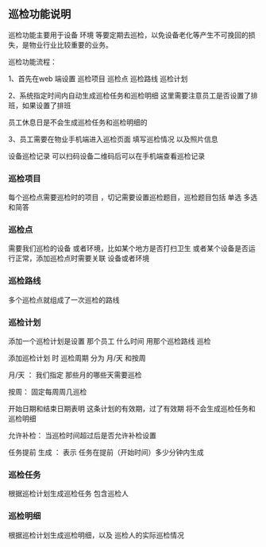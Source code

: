 ## 巡检功能说明

巡检功能主要用于设备 环境 等要定期去巡检，以免设备老化等产生不可挽回的损失，是物业行业比较重要的业务。

巡检功能流程：

1、首先在web 端设置 巡检项目 巡检点 巡检路线 巡检计划

2、系统指定时间内自动生成巡检任务和巡检明细 这里需要注意员工是否设置了排班，如果设置了排班

员工休息日是不会生成巡检任务和巡检明细的

3、员工需要在物业手机端进入巡检页面 填写巡检情况 以及照片信息

设备巡检记录 可以扫码设备二维码后可以在手机端查看巡检记录

### 巡检项目

每个巡检点需要巡检时的项目 ，切记需要设置巡检题目，巡检题目包括 单选 多选 和简答

### 巡检点

需要我们巡检的设备 或者环境，比如某个地方是否打扫卫生 或者某个设备是否运行正常，添加巡检点时需要关联 设备或者环境

### 巡检路线

多个巡检点就组成了一次巡检的路线

### 巡检计划

添加一个巡检计划是设置 那个员工 什么时间 用那个巡检路线 巡检

添加巡检计划 时 巡检周期 分为 月/天  和按周

月/天 ： 我们指定 那些月的哪些天需要巡检

按周： 固定每周周几巡检

开始日期和结束日期表明 这条计划的有效期，过了有效期 将不会生成巡检任务和巡检明细

允许补检： 当巡检时间超过后是否允许补检设置

任务提前 生成 ： 表示 任务在提前（开始时间）多少分钟内生成

### 巡检任务

根据巡检计划生成巡检任务 包含巡检人

### 巡检明细 

根据巡检计划生成巡检明细，以及 巡检人的实际巡检情况